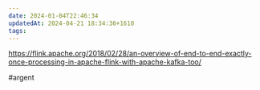 ```yaml
---
date: 2024-01-04T22:46:34
updatedAt: 2024-04-21 18:34:36+1610
tags: 
---
```

https://flink.apache.org/2018/02/28/an-overview-of-end-to-end-exactly-once-processing-in-apache-flink-with-apache-kafka-too/

#argent 
